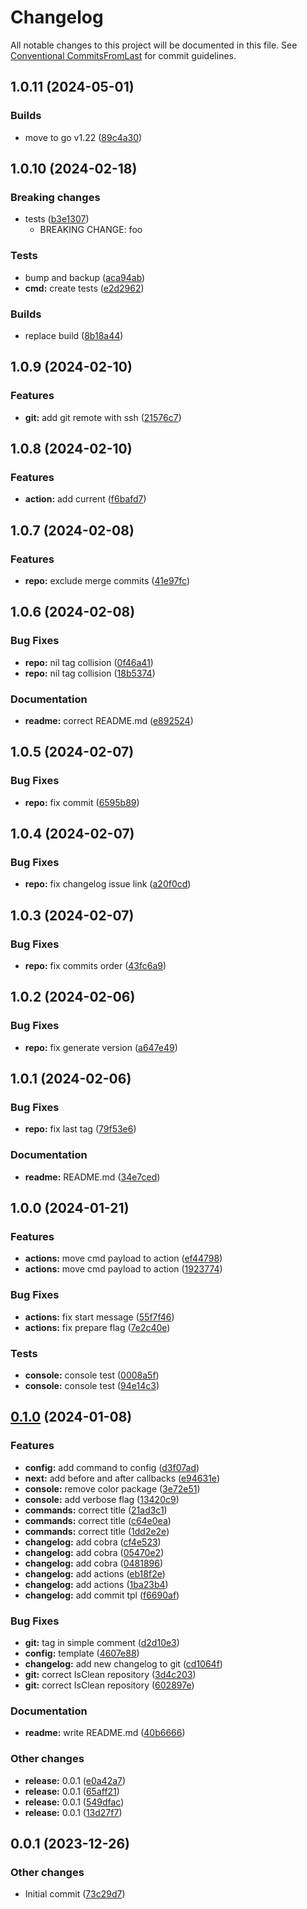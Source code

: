 # Changelog

All notable changes to this project will be documented in this file. See [Conventional CommitsFromLast](https://www.conventionalcommits.org/en/v1.0.0/) for commit guidelines.

## 1.0.11 (2024-05-01)

### Builds

* move to go v1.22 ([89c4a30](https://github.com/klimby/version/commit/89c4a30d673c3d94ff610c09977b68ab59a1cdbb))

## 1.0.10 (2024-02-18)

### Breaking changes

* tests ([b3e1307](https://github.com/klimby/version/commit/b3e1307607c01b36c32a1ab8c455b53808b6f098))
    * BREAKING CHANGE: foo

### Tests

* bump and backup ([aca94ab](https://github.com/klimby/version/commit/aca94abe330f79ed99666058f96760c2f78b8dba))
* **cmd:** create tests ([e2d2962](https://github.com/klimby/version/commit/e2d296241adfb88418bff2071d95286e2276083d))

### Builds

* replace build ([8b18a44](https://github.com/klimby/version/commit/8b18a444b3aa90902caa9a4b95b1e60eb3708bee))

## 1.0.9 (2024-02-10)

### Features

* **git:** add git remote with ssh ([21576c7](https://github.com/klimby/version/commit/21576c7e70be833838bd4d25223620753da9b802))

## 1.0.8 (2024-02-10)

### Features

* **action:** add current ([f6bafd7](https://github.com/klimby/version/commit/f6bafd74095172adb804c9b0e69b849b7e57a715))

## 1.0.7 (2024-02-08)

### Features

* **repo:** exclude merge commits ([41e97fc](https://github.com/klimby/version/commit/41e97fcaf96400b191a4accceccf37b7a4ddd3d8))

## 1.0.6 (2024-02-08)

### Bug Fixes

* **repo:** nil tag collision ([0f46a41](https://github.com/klimby/version/commit/0f46a415ccb45b4e130baa0b73774581fc2f2f93))
* **repo:** nil tag collision ([18b5374](https://github.com/klimby/version/commit/18b5374f6f4bb3ac1abedb0570c0267bb2816534))

### Documentation

* **readme:** correct README.md ([e892524](https://github.com/klimby/version/commit/e892524fb5da0e5461644f40c4945e8642d2ac1a))

## 1.0.5 (2024-02-07)

### Bug Fixes

* **repo:** fix commit ([6595b89](https://github.com/klimby/version/commit/6595b89153699fe88c5dac9c46e5446a059711c7))

## 1.0.4 (2024-02-07)

### Bug Fixes

* **repo:** fix changelog issue link ([a20f0cd](https://github.com/klimby/version/commit/a20f0cd8d3b7481df30c43702e98043bc6d62641))

## 1.0.3 (2024-02-07)

### Bug Fixes

* **repo:** fix commits order ([43fc6a9](https://github.com/klimby/version/commit/43fc6a9f3d1868488f4c2a06ba41ca2c1d7db11e))

## 1.0.2 (2024-02-06)

### Bug Fixes

* **repo:** fix generate version ([a647e49](https://github.com/klimby/version/commit/a647e495de468407dacc5191b0e6298e143c66f8))

## 1.0.1 (2024-02-06)

### Bug Fixes

* **repo:** fix last tag ([79f53e6](https://github.com/klimby/version/commit/79f53e6762cda8fbb04813f2b951ef26d9e574d5))

### Documentation

* **readme:** README.md ([34e7ced](https://github.com/klimby/version/commit/34e7ced2ad03784b6d61e2f24e579963bf180977))

## 1.0.0 (2024-01-21)

### Features

* **actions:** move cmd payload to action ([ef44798](https://github.com/klimby/version/commit/ef44798d0fbccb45b76ab0aabdb6e92b0c1ef96f))
* **actions:** move cmd payload to action ([1923774](https://github.com/klimby/version/commit/19237744a654dad03ae8c5fd6d55324ed6ee7020))

### Bug Fixes

* **actions:** fix start message ([55f7f46](https://github.com/klimby/version/commit/55f7f46d9b22ff02d1a875a2f3b26c24a8678dd1))
* **actions:** fix prepare flag ([7e2c40e](https://github.com/klimby/version/commit/7e2c40ec6588c32046eca2a5c0ce26a0a0169639))

### Tests

* **console:** console test ([0008a5f](https://github.com/klimby/version/commit/0008a5fdf8b1677ad9008d3c54802f6103266494))
* **console:** console test ([94e14c3](https://github.com/klimby/version/commit/94e14c31e14fd2a46d3bec52ef7983186961c0b4))

## [0.1.0](https://github.com/klimby/version/compare/v0.0.1...v0.1.0) (2024-01-08)

### Features

* **config:** add command to config ([d3f07ad](https://github.com/klimby/version/commit/d3f07adf8574628a2d1188fac7500f854dfec1f8))
* **next:** add before and after callbacks ([e94631e](https://github.com/klimby/version/commit/e94631e0b4cd42620c5d34ea8752d55cd6f4732e))
* **console:** remove color package ([3e72e51](https://github.com/klimby/version/commit/3e72e516c9934e34349ae6f0e4e14ee66d638fac))
* **console:** add verbose flag ([13420c9](https://github.com/klimby/version/commit/13420c9df7adaba794cbe15d736c7aba940b8249))
* **commands:** correct title ([21ad3c1](https://github.com/klimby/version/commit/21ad3c1b743c9b50262a1b8f38f195551929ebc2))
* **commands:** correct title ([c64e0ea](https://github.com/klimby/version/commit/c64e0ea832c091d653a288327291e104c25621c9))
* **commands:** correct title ([1dd2e2e](https://github.com/klimby/version/commit/1dd2e2efe8b1901da9f6b5037a496174069d3e34))
* **changelog:** add cobra ([cf4e523](https://github.com/klimby/version/commit/cf4e523645765a72088b4fa319c2d7f8ccdd6bfb))
* **changelog:** add cobra ([05470e2](https://github.com/klimby/version/commit/05470e25390f7359969b05df60a210ff4430e8d5))
* **changelog:** add cobra ([0481896](https://github.com/klimby/version/commit/0481896e394544a8c9e0f86f902b0e155939b435))
* **changelog:** add actions ([eb18f2e](https://github.com/klimby/version/commit/eb18f2e9d8afc27aa7de8336e754f5b91f0b762e))
* **changelog:** add actions ([1ba23b4](https://github.com/klimby/version/commit/1ba23b4a12f6cb9fc532f047d586bfa936a62339))
* **changelog:** add commit tpl ([f6690af](https://github.com/klimby/version/commit/f6690af0eadc1724f348f9d3ee935da23a6ecaff))

### Bug Fixes

* **git:** tag in simple comment ([d2d10e3](https://github.com/klimby/version/commit/d2d10e37b851bbda6d1daa61ddb0c54ea79fdcde))
* **config:** template ([4607e88](https://github.com/klimby/version/commit/4607e88403393fa49935acbe7a7ee9dd60b5f049))
* **changelog:** add new changelog to git ([cd1064f](https://github.com/klimby/version/commit/cd1064f0cddb7948f701359675d08bc456d396e0))
* **git:** correct IsClean repository ([3d4c203](https://github.com/klimby/version/commit/3d4c2038030d1851b5651ac19a7967617c21d452))
* **git:** correct IsClean repository ([602897e](https://github.com/klimby/version/commit/602897e293f6eb7702616712414a9f4107819b53))

### Documentation

* **readme:** write README.md ([40b6666](https://github.com/klimby/version/commit/40b6666fa6f0fc59b071fb3b695026457df704cb))

### Other changes

* **release:** 0.0.1 ([e0a42a7](https://github.com/klimby/version/commit/e0a42a7dfef63667ff7676037d4dc37bd705e915))
* **release:** 0.0.1 ([65aff21](https://github.com/klimby/version/commit/65aff21810322f2667882f01741144488e3ece24))
* **release:** 0.0.1 ([549dfac](https://github.com/klimby/version/commit/549dfac2d4076778c549d051c4d75b66a0d2712a))
* **release:** 0.0.1 ([13d27f7](https://github.com/klimby/version/commit/13d27f7a8404d6cdba3e7ecd610f7f22ab7d927e))

## 0.0.1 (2023-12-26)

### Other changes

* Initial commit ([73c29d7](https://github.com/klimby/version/commit/73c29d7385cb3408ef462ae105424ed177fb1b4e))
